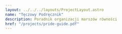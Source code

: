 ```yaml
---
layout: ../../../layouts/ProjectLayout.astro
name: "Tęczowy Podręcznik"
description: Poradnik organizacji marszów równości
href: "/projects/pride-guide.pdf"
---
```

